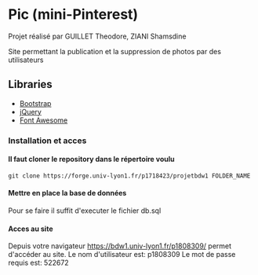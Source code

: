# Pic (mini-Pinterest)

Projet réalisé par GUILLET Theodore, ZIANI Shamsdine

Site permettant la publication et la suppression de photos par des utilisateurs

## Libraries

- [Bootstrap](https://getbootstrap.com/)
- [jQuery](https://jquery.com/)
- [Font Awesome](https://fontawesome.com/)

### Installation et acces

#### Il faut cloner le repository dans le répertoire voulu

```
git clone https://forge.univ-lyon1.fr/p1718423/projetbdw1 FOLDER_NAME
```

#### Mettre en place la base de données

Pour se faire il suffit d'executer le fichier db.sql

#### Acces au site

Depuis votre navigateur https://bdw1.univ-lyon1.fr/p1808309/ permet d'accéder au site.
Le nom d'utilisateur est: p1808309
Le mot de passe requis est: 522672

